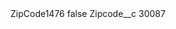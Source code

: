 <?xml version="1.0" encoding="UTF-8"?>
<CustomMetadata xmlns="http://soap.sforce.com/2006/04/metadata" xmlns:xsi="http://www.w3.org/2001/XMLSchema-instance" xmlns:xsd="http://www.w3.org/2001/XMLSchema">
    <label>ZipCode1476</label>
    <protected>false</protected>
    <values>
        <field>Zipcode__c</field>
        <value xsi:type="xsd:string">30087</value>
    </values>
</CustomMetadata>
